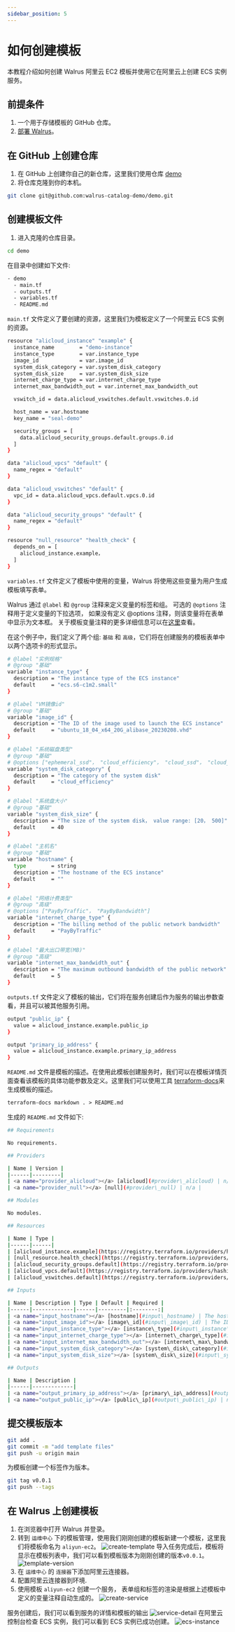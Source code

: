```yaml
---
sidebar_position: 5
---
```


# 如何创建模板

本教程介绍如何创建 Walrus 阿里云 EC2 模板并使用它在阿里云上创建 ECS 实例服务。

## 前提条件

1. 一个用于存储模板的 GitHub 仓库。
2. [部署 Walrus](/deploy/standalone)。

## 在 GitHub 上创建仓库

1. 在 GitHub 上创建你自己的新仓库，这里我们使用仓库 [demo](https://github.com/walrus-catalog-demo/demo)
2. 将仓库克隆到你的本机。

```bash
git clone git@github.com:walrus-catalog-demo/demo.git
```

## 创建模板文件
1. 进入克隆的仓库目录。

```bash
cd demo
```

在目录中创建如下文件:

```bash
- demo
  - main.tf
  - outputs.tf
  - variables.tf
  - README.md
```

`main.tf` 文件定义了要创建的资源，这里我们为模板定义了一个阿里云 ECS 实例的资源。

```bash
resource "alicloud_instance" "example" {
  instance_name        = "demo-instance"
  instance_type        = var.instance_type
  image_id             = var.image_id
  system_disk_category = var.system_disk_category
  system_disk_size     = var.system_disk_size
  internet_charge_type = var.internet_charge_type
  internet_max_bandwidth_out = var.internet_max_bandwidth_out

  vswitch_id = data.alicloud_vswitches.default.vswitches.0.id

  host_name = var.hostname
  key_name = "seal-demo"

  security_groups = [
    data.alicloud_security_groups.default.groups.0.id
  ]
}

data "alicloud_vpcs" "default" {
  name_regex = "default"
}

data "alicloud_vswitches" "default" {
  vpc_id = data.alicloud_vpcs.default.vpcs.0.id
}

data "alicloud_security_groups" "default" {
  name_regex = "default"
}

resource "null_resource" "health_check" {
  depends_on = [
    alicloud_instance.example，
  ]
}
```

`variables.tf` 文件定义了模板中使用的变量，Walrus 将使用这些变量为用户生成模板填写表单。

Walrus 通过 `@label` 和 `@group` 注释来定义变量的标签和组。 可选的 `@options` 注释用于定义变量的下拉选项， 如果没有定义 @options 注释，则该变量将在表单中显示为文本框。 关于模板变量注释的更多详细信息可以在[这里](/operation/template#variable-style-extension)查看。

在这个例子中，我们定义了两个组: `基础` 和 `高级`，它们将在创建服务的模板表单中以两个选项卡的形式显示。

```bash
# @label "实例规格"
# @group "基础"
variable "instance_type" {
  description = "The instance type of the ECS instance"
  default     = "ecs.s6-c1m2.small"
}

# @label "VM镜像id"
# @group "基础"
variable "image_id" {
  description = "The ID of the image used to launch the ECS instance"
  default     = "ubuntu_18_04_x64_20G_alibase_20230208.vhd"
}

# @label "系统磁盘类型"
# @group "基础"
# @options ["ephemeral_ssd"， "cloud_efficiency"， "cloud_ssd"， "cloud_essd"， "cloud"， "cloud_auto"]
variable "system_disk_category" {
  description = "The category of the system disk"
  default     = "cloud_efficiency"
}

# @label "系统盘大小"
# @group "基础"
variable "system_disk_size" {
  description = "The size of the system disk， value range: [20， 500]"
  default     = 40
}

# @label "主机名"
# @group "基础"
variable "hostname" {
  type        = string
  description = "The hostname of the ECS instance"
  default     = ""
}

# @label "网络计费类型"
# @group "高级"
# @options ["PayByTraffic"， "PayByBandwidth"]
variable "internet_charge_type" {
  description = "The billing method of the public network bandwidth"
  default     = "PayByTraffic"
}

# @label "最大出口带宽(MB)"
# @group "高级"
variable "internet_max_bandwidth_out" {
  description = "The maximum outbound bandwidth of the public network"
  default     = 5
}
```

`outputs.tf` 文件定义了模板的输出，它们将在服务创建后作为服务的输出参数查看，并且可以被其他服务引用。

```bash
output "public_ip" {
  value = alicloud_instance.example.public_ip
}

output "primary_ip_address" {
  value = alicloud_instance.example.primary_ip_address
}
```

`README.md` 文件是模板的描述。在使用此模板创建服务时，我们可以在模板详情页面查看该模板的具体功能参数及定义。这里我们可以使用工具 [terraform-docs](https://github.com/terraform-docs/terraform-docs)来生成模板的描述。

```markdown
terraform-docs markdown . > README.md
```

生成的 `README.md` 文件如下:

```bash
## Requirements

No requirements.

## Providers

| Name | Version |
|------|---------|
| <a name="provider_alicloud"></a> [alicloud](#provider\_alicloud) | n/a |
| <a name="provider_null"></a> [null](#provider\_null) | n/a |

## Modules

No modules.

## Resources

| Name | Type |
|------|------|
| [alicloud_instance.example](https://registry.terraform.io/providers/hashicorp/alicloud/latest/docs/resources/instance) | resource |
| [null_resource.health_check](https://registry.terraform.io/providers/hashicorp/null/latest/docs/resources/resource) | resource |
| [alicloud_security_groups.default](https://registry.terraform.io/providers/hashicorp/alicloud/latest/docs/data-sources/security_groups) | data source |
| [alicloud_vpcs.default](https://registry.terraform.io/providers/hashicorp/alicloud/latest/docs/data-sources/vpcs) | data source |
| [alicloud_vswitches.default](https://registry.terraform.io/providers/hashicorp/alicloud/latest/docs/data-sources/vswitches) | data source |

## Inputs

| Name | Description | Type | Default | Required |
|------|-------------|------|---------|:--------:|
| <a name="input_hostname"></a> [hostname](#input\_hostname) | The hostname of the ECS instance | `string` | `""` | no |
| <a name="input_image_id"></a> [image\_id](#input\_image\_id) | The ID of the image used to launch the ECS instance | `string` | `"ubuntu_18_04_x64_20G_alibase_20230208.vhd"` | no |
| <a name="input_instance_type"></a> [instance\_type](#input\_instance\_type) | The instance type of the ECS instance | `string` | `"ecs.s6-c1m2.small"` | no |
| <a name="input_internet_charge_type"></a> [internet\_charge\_type](#input\_internet\_charge\_type) | The billing method of the public network bandwidth | `string` | `"PayByTraffic"` | no |
| <a name="input_internet_max_bandwidth_out"></a> [internet\_max\_bandwidth\_out](#input\_internet\_max\_bandwidth\_out) | The maximum outbound bandwidth of the public network | `number` | `5` | no |
| <a name="input_system_disk_category"></a> [system\_disk\_category](#input\_system\_disk\_category) | The category of the system disk | `string` | `"cloud_efficiency"` | no |
| <a name="input_system_disk_size"></a> [system\_disk\_size](#input\_system\_disk\_size) | The size of the system disk， value range: [20， 500] | `number` | `40` | no |

## Outputs

| Name | Description |
|------|-------------|
| <a name="output_primary_ip_address"></a> [primary\_ip\_address](#output\_primary\_ip\_address) | n/a |
| <a name="output_public_ip"></a> [public\_ip](#output\_public\_ip) | n/a |
```

## 提交模板版本

```bash
git add .
git commit -m "add template files"
git push -u origin main
```

为模板创建一个标签作为版本。

```bash
git tag v0.0.1
git push --tags
```

## 在 Walrus 上创建模板

1. 在浏览器中打开 Walrus 并登录。
2. 转到 `运维中心` 下的模板管理，使用我们刚刚创建的模板新建一个模板，这里我们将模板命名为 `aliyun-ec2`。
![create-template](/img/v0.4.0/tutorials/how-to-create-template/create-template.png)
导入任务完成后，模板将显示在模板列表中，我们可以看到模板版本为刚刚创建的版本`v0.0.1`。
![template-version](/img/v0.4.0/tutorials/how-to-create-template/template-version.png)
3. 在 `运维中心` 的 `连接器`下添加阿里云连接器。
4. 配置阿里云连接器到环境.
5. 使用模板 `aliyun-ec2` 创建一个服务， 表单组和标签的渲染是根据上述模板中定义的变量注释自动生成的。
![create-service](/img/v0.4.0/tutorials/how-to-create-template/create-service.png)

服务创建后，我们可以看到服务的详情和模板的输出
![service-detail](/img/v0.4.0/tutorials/how-to-create-template/service.png)
在阿里云控制台检查 ECS 实例，我们可以看到 ECS 实例已成功创建。
![ecs-instance](/img/v0.4.0/tutorials/how-to-create-template/ec2.png)